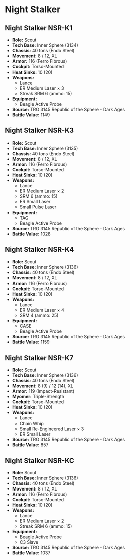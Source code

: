 # Night Stalker
## Night Stalker NSR-K1
- **Role:** Scout
- **Tech Base:** Inner Sphere (3134)
- **Chassis:** 40 tons (Endo Steel)
- **Movement:** 8 / 12, XL
- **Armor:** 116 (Ferro Fibrous)
- **Cockpit:** Torso-Mounted
- **Heat Sinks:** 10 (20)
- **Weapons:**
  - Lance
  - ER Medium Laser × 3
  - Streak SRM 6 (ammo: 15)
- **Equipment:**
  - Beagle Active Probe
- **Source:** TRO 3145 Republic of the Sphere - Dark Ages
- **Battle Value:** 1149

## Night Stalker NSR-K3
- **Role:** Scout
- **Tech Base:** Inner Sphere (3135)
- **Chassis:** 40 tons (Endo Steel)
- **Movement:** 8 / 12, XL
- **Armor:** 116 (Ferro Fibrous)
- **Cockpit:** Torso-Mounted
- **Heat Sinks:** 10 (20)
- **Weapons:**
  - Lance
  - ER Medium Laser × 2
  - SRM 6 (ammo: 15)
  - ER Small Laser
  - Small Pulse Laser
- **Equipment:**
  - TAG
  - Beagle Active Probe
- **Source:** TRO 3145 Republic of the Sphere - Dark Ages
- **Battle Value:** 1028

## Night Stalker NSR-K4
- **Role:** Scout
- **Tech Base:** Inner Sphere (3136)
- **Chassis:** 40 tons (Endo Steel)
- **Movement:** 8 / 12, XL
- **Armor:** 116 (Ferro Fibrous)
- **Cockpit:** Torso-Mounted
- **Heat Sinks:** 10 (20)
- **Weapons:**
  - Lance
  - ER Medium Laser × 4
  - SRM 4 (ammo: 25)
- **Equipment:**
  - CASE
  - Beagle Active Probe
- **Source:** TRO 3145 Republic of the Sphere - Dark Ages
- **Battle Value:** 1159

## Night Stalker NSR-K7
- **Role:** Scout
- **Tech Base:** Inner Sphere (3136)
- **Chassis:** 40 tons (Endo Steel)
- **Movement:** 8 (9) / 12 (14), XL
- **Armor:** 119 (Impact-Resistant)
- **Myomer:** Triple-Strength
- **Cockpit:** Torso-Mounted
- **Heat Sinks:** 10 (20)
- **Weapons:**
  - Lance
  - Chain Whip
  - Small Re-Engineered Laser × 3
  - ER Small Laser
- **Source:** TRO 3145 Republic of the Sphere - Dark Ages
- **Battle Value:** 857

## Night Stalker NSR-KC
- **Role:** Scout
- **Tech Base:** Inner Sphere (3136)
- **Chassis:** 40 tons (Endo Steel)
- **Movement:** 8 / 12, XL
- **Armor:** 116 (Ferro Fibrous)
- **Cockpit:** Torso-Mounted
- **Heat Sinks:** 10 (20)
- **Weapons:**
  - Lance
  - ER Medium Laser × 2
  - Streak SRM 6 (ammo: 15)
- **Equipment:**
  - Beagle Active Probe
  - C3 Slave
- **Source:** TRO 3145 Republic of the Sphere - Dark Ages
- **Battle Value:** 1037

